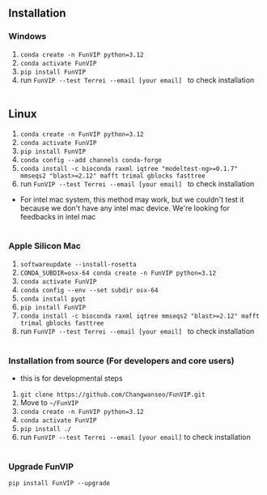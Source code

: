 ## Installation
### Windows
1. ```conda create -n FunVIP python=3.12```
2. ```conda activate FunVIP```
3. ```pip install FunVIP```
4. run ```FunVIP --test Terrei --email [your email] ``` to check installation
<br><br/>
## Linux
1. ```conda create -n FunVIP python=3.12```
2. ```conda activate FunVIP```
3. ```pip install FunVIP```
4. ```conda config --add channels conda-forge```
5. ```conda install -c bioconda raxml iqtree "modeltest-ng>=0.1.7" mmseqs2 "blast>=2.12" mafft trimal gblocks fasttree```
6. run ```FunVIP --test Terrei --email [your email] ``` to check installation
* For intel mac system, this method may work, but we couldn't test it because we don't have any intel mac device. We're looking for feedbacks in intel mac
<br><br/>
### Apple Silicon Mac
1. ```softwareupdate --install-rosetta```
2. ```CONDA_SUBDIR=osx-64 conda create -n FunVIP python=3.12```
3. ```conda activate FunVIP```
4. ```conda config --env --set subdir osx-64```
5. ```conda install pyqt```
6. ```pip install FunVIP```
7. ```conda install -c bioconda raxml iqtree mmseqs2 "blast>=2.12" mafft trimal gblocks fasttree```
8. run ```FunVIP --test Terrei --email [your email] ``` to check installation
<br><br/>
### Installation from source (For developers and core users)
* this is for developmental steps
1. ```git clone https://github.com/Changwanseo/FunVIP.git```
2. Move to ```~/FunVIP```
3. ```conda create -n FunVIP python=3.12```
4. ```conda activate FunVIP```
5. ```pip install ./```
6. run ```FunVIP --test Terrei --email [your email]``` to check installation
<br><br/>
### Upgrade FunVIP
``` pip install FunVIP --upgrade ```
